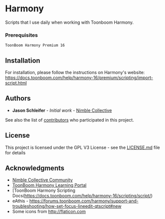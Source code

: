 # Harmony
Scripts that I use daily when working with Toonboom Harmony.

### Prerequisites

```
ToonBoom Harmony Premium 16
```

## Installation

For installation, please follow the instructions on Harmony's website:
https://docs.toonboom.com/help/harmony-16/premium/scripting/import-script.html


## Authors

* **Jason Schleifer** - *Initial work* - [Nimble Collective](https://nimblecollective.com)

See also the list of [contributors](https://github.com/shhlife/harmony/contributors) who participated in this project.

## License

This project is licensed under the GPL V3 License - see the [LICENSE.md](LICENSE.md) file for details

## Acknowledgments

* [Nimble Collective Community](https://community.nimblecollective.com)
* [ToonBoom Harmony Learning Portal](https://learn.toonboom.com/)
* [ToonBoom Harmony Scripting Docs(https://docs.toonboom.com/help/harmony-16/scripting/script/)
* eAthis - https://forums.toonboom.com/harmony/support-and-troubleshooting/how-set-focus-lineedit-qtscript#new
* Some icons from http://flaticon.com
